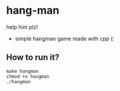 # hang-man
help him plz!

- simple hangman game made with cpp (:

## How to run it?
```
make hangman
chmod +x hangman
./hangman
```
